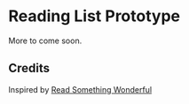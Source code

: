 # Reading List Prototype

More to come soon.

## Credits
Inspired by [Read Something Wonderful](https://readsomethingwonderful.com/)